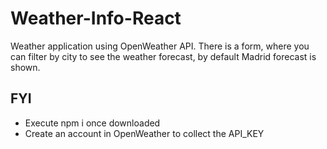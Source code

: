 # Weather-Info-React
Weather application using OpenWeather API. There is a form, where you can filter by city to see the weather forecast, by default Madrid forecast is shown.
## FYI
- Execute npm i once downloaded
- Create an account in OpenWeather to collect the API_KEY
